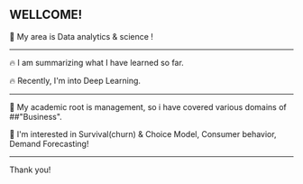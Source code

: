 ## WELLCOME!


<!--
**Reign2121/Reign2121** is a ✨ _special_ ✨ repository because its `README.md` (this file) appears on your GitHub profile.

Here are some ideas to get you started:

- 🔭 I’m currently working on ...
- 🌱 I’m currently learning ...
- 👯 I’m looking to collaborate on ...
- 🤔 I’m looking for help with ...
- 💬 Ask me about ...
- 📫 How to reach me: ...
- 😄 Pronouns: ...
- ⚡ Fun fact: ...
-->
🌱 My area is Data analytics & science !
__________
🔥 I am summarizing what I have learned so far.

🔥 Recently, I'm into Deep Learning.
__________
🙋 My academic root is management, so i have covered various domains of ##"Business".

🙋 I'm interested in Survival(churn) & Choice Model, Consumer behavior, Demand Forecasting!
__________
Thank you!
